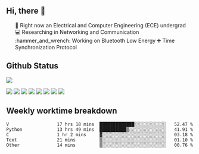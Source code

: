 <h2 > Hi, there 👋 </h3>

<div >
 <ul>
 🏫 Right now an Electrical and Computer Engineering (ECE) undergrad <br>
<!--  <a href="https://www.ji.sjtu.edu.cn/">@UM-SJTU JI</a>   -->
 💻 Researching in Networking and Communication<br>
<!--  :speech_balloon: Contact me through email if possible: <a href="mailto:181716254@qq.com"><img src="https://img.shields.io/badge/-181716254@qq.com-c14438?style=plastic&logo=Gmail&logoColor=white&link=mailto:15203012@iubat.edu"></a> <br> -->
 :hammer_and_wrench: Working on Bluetooth Low Energy ➕ Time Synchronization Protocol
 </ul>
</div>

<h2 >
Github Status 
</h1>

<p >
 <img src="https://github-readme-stats.vercel.app/api?username=MountBro&theme=monokai"><br>
<!--  <a href="https://github.com/MountBro/myLeetCode">
  <img src="https://github-readme-stats.vercel.app/api/pin/?username=MountBro&repo=myLeetCode&theme=monokai">
 </a>
 <a href="https://github.com/MountBro/Age-of-Plague">
  <img src="https://github-readme-stats.vercel.app/api/pin/?username=MountBro&repo=Age-of-Plague&theme=monokai">
 </a> -->
</p>

<div > 
 <img src="https://img.shields.io/badge/C-00599C?style=for-the-badge&logo=c&logoColor=white">
 <img src="https://img.shields.io/badge/C%2B%2B-00599C?style=for-the-badge&logo=c%2B%2B&logoColor=white">
 <img src="https://img.shields.io/badge/Python-14354C?style=for-the-badge&logo=python&logoColor=white">
 <img src="https://img.shields.io/badge/MongoDB-4EA94B?style=for-the-badge&logo=mongodb&logoColor=white">
 <img src="https://img.shields.io/badge/JavaScript-323330?style=for-the-badge&logo=javascript&logoColor=F7DF1E">
 <img src="https://img.shields.io/badge/TypeScript-007ACC?style=for-the-badge&logo=typescript&logoColor=white"> 
 <img src="https://img.shields.io/badge/React-20232A?style=for-the-badge&logo=react&logoColor=61DAFB">
 <img src="https://img.shields.io/badge/React_Router-CA4245?style=for-the-badge&logo=react-router&logoColor=white">
</div>

<!-- 
<p >
 <img src="http://github-readme-streak-stats.herokuapp.com?user=MountBro&theme=monokai" align="center" />
</p>
<br>
 -->

<h2 >
Weekly worktime breakdown
</h1>


<!--START_SECTION:waka-->

```text
V                  17 hrs 18 mins  █████████████░░░░░░░░░░░░   52.47 %
Python             13 hrs 49 mins  ██████████▒░░░░░░░░░░░░░░   41.91 %
C                  1 hr 2 mins     ▓░░░░░░░░░░░░░░░░░░░░░░░░   03.18 %
Text               21 mins         ▒░░░░░░░░░░░░░░░░░░░░░░░░   01.10 %
Other              14 mins         ▒░░░░░░░░░░░░░░░░░░░░░░░░   00.76 %
```

<!--END_SECTION:waka-->


